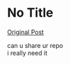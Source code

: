 # No Title

[Original Post](https://discourse.onlinedegree.iitm.ac.in/t/164277/593)

<p>can u share ur repo<br>
i really need it</p>